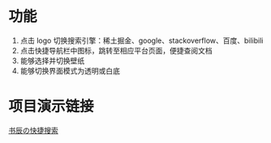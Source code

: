# 功能
1. 点击 logo 切换搜索引擎：稀土掘金、google、stackoverflow、百度、bilibili
2. 点击快捷导航栏中图标，跳转至相应平台页面，便捷查阅文档
3. 能够选择并切换壁纸
4. 能够切换界面模式为透明或白底

# 项目演示链接
[书辰の快捷搜索]('https://quick-search-6g21gzoj0d385ca0-1311417909.tcloudbaseapp.com/')
